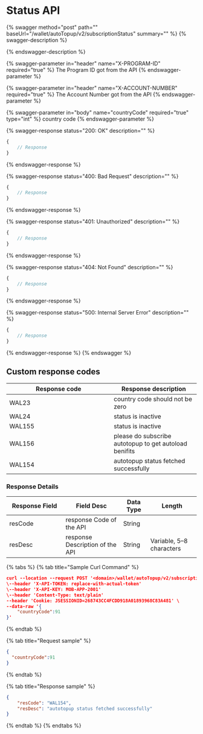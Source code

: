 # Status API

{% swagger method="post" path="" baseUrl="<domain>/wallet/autoTopup/v2/subscriptionStatus" summary="" %}
{% swagger-description %}

{% endswagger-description %}

{% swagger-parameter in="header" name="X-PROGRAM-ID" required="true" %}
The Program ID got from the API
{% endswagger-parameter %}

{% swagger-parameter in="header" name="X-ACCOUNT-NUMBER" required="true" %}
The Account Number got from the API
{% endswagger-parameter %}

{% swagger-parameter in="body" name="countryCode" required="true" type="int" %}
country code
{% endswagger-parameter %}

{% swagger-response status="200: OK" description="" %}
```javascript
{
    // Response
}
```
{% endswagger-response %}

{% swagger-response status="400: Bad Request" description="" %}
```javascript
{
    // Response
}
```
{% endswagger-response %}

{% swagger-response status="401: Unauthorized" description="" %}
```javascript
{
    // Response
}
```
{% endswagger-response %}

{% swagger-response status="404: Not Found" description="" %}
```javascript
{
    // Response
}
```
{% endswagger-response %}

{% swagger-response status="500: Internal Server Error" description="" %}
```javascript
{
    // Response
}
```
{% endswagger-response %}
{% endswagger %}

## Custom response codes

<table><thead><tr><th width="260.5">Response code</th><th>Response description</th></tr></thead><tbody><tr><td>WAL23</td><td>country code should not be zero</td></tr><tr><td>WAL24</td><td>status is inactive</td></tr><tr><td>WAL155</td><td>status is inactive</td></tr><tr><td>WAL156</td><td>please do subscribe autotopup to get autoload benifits</td></tr><tr><td>WAL154</td><td>autotopup status fetched successfully</td></tr></tbody></table>

### Response Details

<table><thead><tr><th width="133">Response Field</th><th>Field Desc</th><th>Data Type</th><th>Length</th></tr></thead><tbody><tr><td>resCode</td><td>response Code of the API</td><td>String</td><td></td></tr><tr><td>resDesc</td><td>response Description of the API</td><td>String</td><td>Variable, 5–8 characters</td></tr></tbody></table>

{% tabs %}
{% tab title="Sample Curl Command" %}
```json
curl --location --request POST '<domain>/wallet/autoTopup/v2/subscriptionStatus' \
\--header 'X-API-TOKEN: replace-with-actual-token'
\--header 'X-API-KEY: MOB-APP-2001'
\--header 'Content-Type: text/plain'
--header 'Cookie: JSESSIONID=268743CC4FCDD918A01893968C83A481' \
--data-raw '{
    "countryCode":91
}'
```
{% endtab %}

{% tab title="Request sample" %}
```json
{
  "countryCode":91
}
```
{% endtab %}

{% tab title="Response sample" %}
```json
{
    "resCode": "WAL154",
    "resDesc": "autotopup status fetched successfully"
}
```
{% endtab %}
{% endtabs %}
